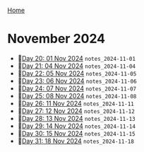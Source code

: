 [Home](../../main.md)

# November 2024

- 📝[Day 20: 01 Nov 2024](./11/notes_2024-11-01.md) `notes_2024-11-01`
- 📝[Day 21: 04 Nov 2024](./11/notes_2024-11-04.md) `notes_2024-11-04`
- 📝[Day 22: 05 Nov 2024](./11/notes_2024-11-05.md) `notes_2024-11-05`
- 📝[Day 23: 06 Nov 2024](./11/notes_2024-11-06.md) `notes_2024-11-06`
- 📝[Day 24: 07 Nov 2024](./11/notes_2024-11-07.md) `notes_2024-11-07`
- 📝[Day 25: 08 Nov 2024](./11/notes_2024-11-08.md) `notes_2024-11-08`
- 📝[Day 26: 11 Nov 2024](./11/notes_2024-11-11.md) `notes_2024-11-11`
- 📝[Day 27: 12 Nov 2024](./11/notes_2024-11-12.md) `notes_2024-11-12`
- 📝[Day 28: 13 Nov 2024](./11/notes_2024-11-13.md) `notes_2024-11-13`
- 📝[Day 29: 14 Nov 2024](./11/notes_2024-11-14.md) `notes_2024-11-14`
- 📝[Day 30: 15 Nov 2024](./11/notes_2024-11-15.md) `notes_2024-11-15`
- 📝[Day 31: 18 Nov 2024](./11/notes_2024-11-18.md) `notes_2024-11-18`
